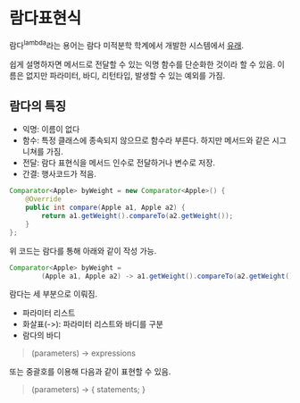 # 람다표현식

람다<sup>lambda</sup>라는 용어는 람다 미적분학 학계에서 개발한 시스템에서 [유래](https://ko.wikipedia.org/wiki/람다_대수어).

쉽게 설명하자면 메서드로 전달할 수 있는 익명 함수를 단순화한 것이라 할 수 있음.
이름은 없지만 파라미터, 바디, 리턴타입, 발생할 수 있는 예외를 가짐.

## 람다의 특징
- 익명: 이름이 없다
- 함수: 특정 클래스에 종속되지 않으므로 함수라 부른다. 하지만 메서드와 같은 시그니쳐를 가짐.
- 전달: 람다 표현식을 메서드 인수로 전달하거나 변수로 저장.
- 간결: 행사코드가 적음.

```java
Comparator<Apple> byWeight = new Comparator<Apple>() {
    @Override
    public int compare(Apple a1, Apple a2) {
        return a1.getWeight().compareTo(a2.getWeight());
    }
};
```

위 코드는 람다를 통해 아래와 같이 작성 가능.

```java
Comparator<Apple> byWeight =
        (Apple a1, Apple a2) -> a1.getWeight().compareTo(a2.getWeight());
```

람다는 세 부분으로 이뤄짐.
- 파라미터 리스트
- 화살표(->): 파라미터 리스트와 바디를 구분
- 람다의 바디

> (parameters) -> expressions

또는 중괄호를 이용해 다음과 같이 표현할 수 있음.

> (parameters) -> { statements; }

